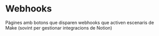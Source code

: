 # Webhooks
Pàgines amb botons que disparen webhooks que activen escenaris de Make (sovint per gestionar integracions de Notion)
